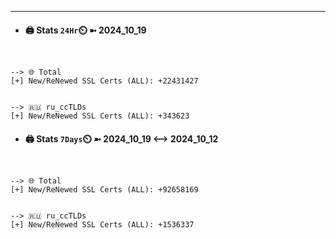 

---
- #### 🖨️ **Stats** `24Hr`⏲️ ➼ 2024_10_19
```console


--> 🌐 Total
[+] New/ReNewed SSL Certs (ALL): +22431427


--> 🇷🇺 ru_ccTLDs
[+] New/ReNewed SSL Certs (ALL): +343623

```

- #### 🖨️ **Stats** `7Days`⏲️ ➼ 2024_10_19 <--> 2024_10_12
```console


--> 🌐 Total
[+] New/ReNewed SSL Certs (ALL): +92658169


--> 🇷🇺 ru_ccTLDs
[+] New/ReNewed SSL Certs (ALL): +1536337

```

